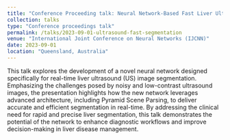 ```yaml
---
title: "Conference Proceeding talk: Neural Network-Based Fast Liver Ultrasound Image Segmentation"
collection: talks
type: "Conference proceedings talk"
permalink: /talks/2023-09-01-ultrasound-fast-segmentation
venue: "International Joint Conference on Neural Networks (IJCNN)"
date: 2023-09-01
location: "Queensland, Australia"
---
```

 This talk explores the development of a novel neural network designed specifically for real-time liver ultrasound (US) image segmentation. Emphasizing the challenges posed by noisy and low-contrast ultrasound images, the presentation highlights how the new network leverages advanced architecture, including Pyramid Scene Parsing, to deliver accurate and efficient segmentation in real-time. By addressing the clinical need for rapid and precise liver segmentation, this talk demonstrates the potential of the network to enhance diagnostic workflows and improve decision-making in liver disease management.
